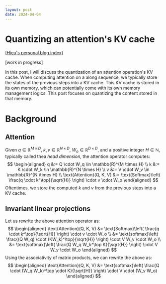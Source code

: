 ```yaml
---
layout: post
date: 2024-04-04
---
```


Quantizing an attention's KV cache
==================================

[[Hieu's personal blog index](./index)]

[work in progress]

In this post, I will discuss the quantization of an attention operation's KV
cache.  When computing attention on a along sequence, we typically store the
states of the previous steps into a KV cache. This KV cache is stored in its
own memory, which can potentially come with its own memory management logics.
This post focuses on quantizing the content stored in that memory.

# Background

## Attention
Given $q \in \mathbb{R}^{M \times D}$, $k, v \in \mathbb{R}^{N \times D}$, $W_o
\in \mathbb{R}^{D \times D}$, and a positive integer $H \in \mathbb{N}$,
typically called thea *head dimension*, the attention operator computes:
$$
\begin{aligned}
q &:= Q \cdot W_q \in \mathbb{R}^{M \times H} \\
k &:= K \cdot W_k \in \mathbb{R}^{N \times H} \\
v &:= V \cdot W_v \in \mathbb{R}^{N \times H} \\
\text{Attention}(Q, K, V)
  &:= \text{Softmax}\left(
      \frac{q \cdot k^\top}{\sqrt{H}}
    \right)
    \cdot v \cdot W_o
\end{aligned}
$$
Oftentimes, we store the computed $k$ and $v$ from the previous steps into a KV
cache.

## Invariant linear projections
Let us rewrite the above attention operator as:
$$
\begin{aligned}
\text{Attention}(Q, K, V)
  &= \text{Softmax}\left(
       \frac{q \cdot k^\top}{\sqrt{H}}
     \right)
     \cdot v \cdot W_o \\
  &= \text{softmax}\left(
       \frac{(Q W_q) \cdot (KW_k)^\top}{\sqrt{H}}
     \right)
     \cdot V W_v \cdot W_o \\
  &= \text{softmax}\left(
       \frac{Q W_q W_k^\top K}{\sqrt{H}}
     \right)
     \cdot V W_v \cdot W_o
\end{aligned}
$$
Using the associativity of matrix products, we can rewrite the above as:
$$
\begin{aligned}
\text{Attention}(Q, K, V)
  &= \text{softmax}\left(
       \frac{Q \cdot (W_q W_k)^\top \cdot K}{\sqrt{H}}
     \right)
     \cdot V \cdot (W_v W_o)
\end{aligned}
$$

